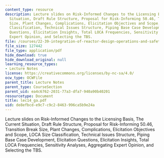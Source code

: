 ```yaml
---
content_type: resource
description: Lecture slides on Risk-Informed Changes to the Licensing Basis, The Current
  Situation, Draft Rule Structure, Proposal for Risk-Informing 50.46, Transition Break
  Size, Plant Changes, Complications, Elicitation Objectives and Scope, LOCA Size
  Classification, Technical Issues Structure, Piping Base Case Development, Elicitation
  Questions, Elicitation Insights, Total LOCA Frequencies, Sensitivity Analyses, Aggregating
  Expert Opinion, and Selecting the TBS.
file: /courses/22-39-integration-of-reactor-design-operations-and-safety-fall-2006/de8efbcde9c7c9c28463996ca5b9e24a_lec14_ga.pdf
file_size: 127442
file_type: application/pdf
hide_download: true
hide_download_original: null
learning_resource_types:
- Lecture Notes
license: https://creativecommons.org/licenses/by-nc-sa/4.0/
ocw_type: OCWFile
parent_title: Lecture Notes
parent_type: CourseSection
parent_uid: ea4c6762-2031-77a3-dfa7-940a90b40201
resourcetype: Document
title: lec14_ga.pdf
uid: de8efbcd-e9c7-c9c2-8463-996ca5b9e24a
---
```

Lecture slides on Risk-Informed Changes to the Licensing Basis, The Current Situation, Draft Rule Structure, Proposal for Risk-Informing 50.46, Transition Break Size, Plant Changes, Complications, Elicitation Objectives and Scope, LOCA Size Classification, Technical Issues Structure, Piping Base Case Development, Elicitation Questions, Elicitation Insights, Total LOCA Frequencies, Sensitivity Analyses, Aggregating Expert Opinion, and Selecting the TBS.